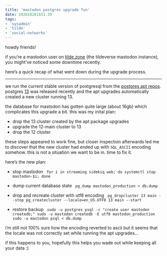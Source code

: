 ```yaml
---
title: 'mastodon postgres upgrade fun'
date: 202010281631.39
tags:
- 'sysadmin'
- 'tilde'
- 'social-networks'
---
```


howdy friends!

if you’re a mastodon user on [tilde.zone](https://tilde.zone) (the
tildeverse mastodon instance), you might’ve noticed some downtime
recently.

here’s a quick recap of what went down during the upgrade process.

------------------------------------------------------------------------

we run the current stable version of postgresql from the [postgres apt
repos](https://wiki.postgresql.org/wiki/Apt). postgres
[13](https://www.postgresql.org/docs/release/13.0/) was released
recently and the apt upgrades automatically created a new cluster
running 13.

the database for mastodon has gotten quite large (about 16gb) which
complicates this upgrade a bit. this was my inital plan:

-   drop the 13 cluster created by the apt package upgrades
-   upgrade the 12-main cluster to 13
-   drop the 12 cluster

these steps appeared to work fine, but closer inspection afterwards led
me to discover that the new cluster had ended up with `SQL_ASCII`
encoding somehow. this is not a situation we want to be in. time to fix
it.

here’s the new plan:

-   stop mastodon
    ` for i in streaming sidekiq web; do systemctl stop mastodon-$i; done`

-   dump current database state ` pg_dump mastodon_production > db.dump`

-   drop and recreate cluster with utf8 encoding
    ` pg_dropcluster 13 main --stop pg_createcluster --locale=en_US.UTF8 13 main --start`

-   restore backup
    ` sudo -u postgres psql -c "create user mastodon createdb;" sudo -u mastodon createdb -E utf8 mastodon_production sudo -u mastodon psql < db.dump`

i’m still not 100% sure how the encoding reverted to ascii but it seems
that the locale was not correctly set while running the apt upgrades…

if this happens to you, hopefully this helps you wade out while keeping
all your data :)
